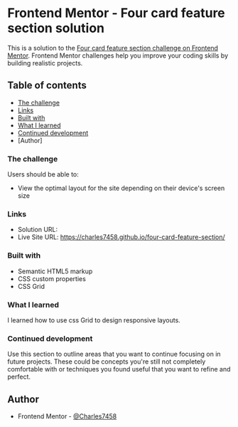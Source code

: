 # Frontend Mentor - Four card feature section solution

This is a solution to the [Four card feature section challenge on Frontend Mentor](https://www.frontendmentor.io/challenges/four-card-feature-section-weK1eFYK). Frontend Mentor challenges help you improve your coding skills by building realistic projects. 

## Table of contents

- [The challenge](#the-challenge)
- [Links](#links)
- [Built with](#built-with)
- [What I learned](#what-i-learned)
- [Continued development](#continued-development)
- [Author]


### The challenge

Users should be able to:

- View the optimal layout for the site depending on their device's screen size

### Links

- Solution URL: 
- Live Site URL: https://charles7458.github.io/four-card-feature-section/


### Built with

- Semantic HTML5 markup
- CSS custom properties
- CSS Grid

### What I learned

I learned how to use css Grid to design responsive layouts.


### Continued development

Use this section to outline areas that you want to continue focusing on in future projects. These could be concepts you're still not completely comfortable with or techniques you found useful that you want to refine and perfect.



## Author

- Frontend Mentor - [@Charles7458](https://www.frontendmentor.io/profile/Charles7458)




